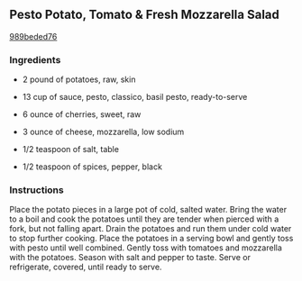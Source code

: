 ## Pesto Potato, Tomato & Fresh Mozzarella Salad

[989beded76](http://tastykitchen.com/recipes/salads/pesto-potato-tomato-fresh-mozzarella-salad/)

### Ingredients

 - 2 pound of potatoes, raw, skin

 - 13 cup of sauce, pesto, classico, basil pesto, ready-to-serve

 - 6 ounce of cherries, sweet, raw

 - 3 ounce of cheese, mozzarella, low sodium

 - 1/2 teaspoon of salt, table

 - 1/2 teaspoon of spices, pepper, black

### Instructions

Place the potato pieces in a large pot of cold, salted water. Bring the water to a boil and cook the potatoes until they are tender when pierced with a fork, but not falling apart. Drain the potatoes and run them under cold water to stop further cooking. Place the potatoes in a serving bowl and gently toss with pesto until well combined. Gently toss with tomatoes and mozzarella with the potatoes. Season with salt and pepper to taste. Serve or refrigerate, covered, until ready to serve.
